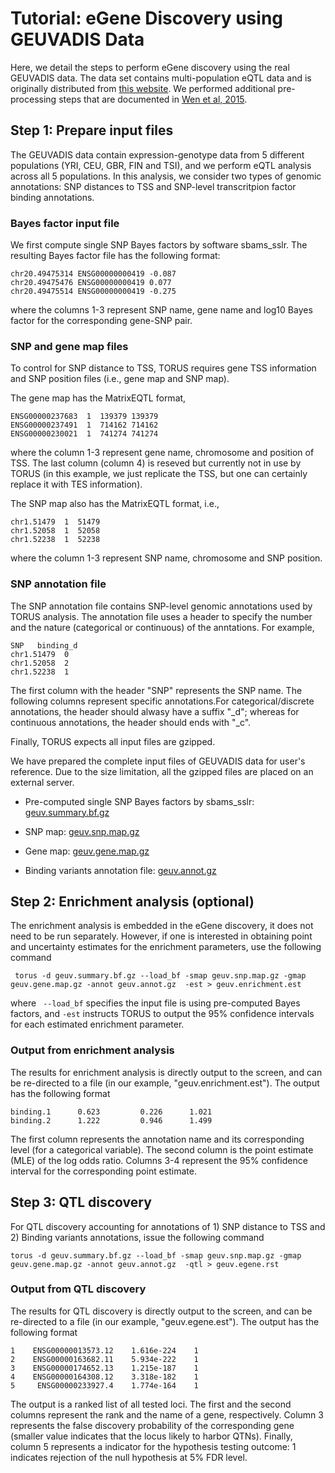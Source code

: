 # Tutorial: eGene Discovery using GEUVADIS Data 

Here, we detail the steps to perform eGene discovery using the real GEUVADIS data. The data set contains multi-population eQTL data and is originally distributed from [this website](http://www.ebi.ac.uk/arrayexpress/files/E-GEUV-1/analysis_results/). We performed additional pre-processing steps that are documented in [Wen et al, 2015](http://journals.plos.org/plosgenetics/article?id=10.1371/journal.pgen.1005176). 



## Step 1: Prepare input files

The GEUVADIS data contain expression-genotype data from 5 different populations (YRI, CEU, GBR, FIN and TSI), and we perform eQTL analysis across all 5 populations. In this analysis, we consider two types of genomic annotations: SNP distances to TSS and SNP-level transcritpion factor binding annotations. 


### Bayes factor input file
We first compute single SNP Bayes factors by software sbams_sslr. The resulting Bayes factor file has the following format:
```
chr20.49475314 ENSG00000000419 -0.087
chr20.49475476 ENSG00000000419 0.077
chr20.49475514 ENSG00000000419 -0.275
```
where the columns 1-3 represent SNP name, gene name and log10 Bayes factor for the corresponding gene-SNP pair.

### SNP and gene map files

To control for SNP distance to TSS, TORUS requires gene TSS information and SNP position files (i.e., gene map and SNP map). 

The gene map  has the MatrixEQTL format,
```
ENSG00000237683  1  139379 139379
ENSG00000237491  1  714162 714162
ENSG00000230021  1  741274 741274
```
where the column 1-3 represent gene name, chromosome and position of TSS. The last column (column 4) is reseved but currently not in use by TORUS (in this example, we just replicate the TSS, but one can certainly replace it with TES information).

The SNP map also has the MatrixEQTL format, i.e., 
```
chr1.51479  1  51479
chr1.52058  1  52058
chr1.52238  1  52238
```
where the column 1-3 represent SNP name, chromosome and SNP position. 

### SNP annotation file

The SNP annotation file contains SNP-level genomic annotations used by TORUS analysis. The annotation file uses a header to specify the number and the nature (categorical or continuous) of the anntations. For example,
```
SNP   binding_d
chr1.51479  0
chr1.52058  2
chr1.52238  1
```
The first column with the header "SNP" represents the SNP name. The following columns represent specific annotations.For categorical/discrete annotations, the header should alwasy have a suffix "_d"; whereas for continuous annotations, the header should ends with "_c".  


Finally, TORUS expects all input files are gzipped. 

We have prepared the complete input files of GEUVADIS data for user's reference. Due to the size limitation, all the gzipped files are placed on an external server.

* Pre-computed single SNP Bayes factors by sbams_sslr: [geuv.summary.bf.gz](http://www-personal.umich.edu/~xwen/dap/data/geuv/geuv.summary.bf.gz)

* SNP map: [geuv.snp.map.gz](http://www-personal.umich.edu/~xwen/dap/data/geuv/geuv.snp.map.gz)

* Gene map: [geuv.gene.map.gz](http://www-personal.umich.edu/~xwen/dap/data/geuv/geuv.gene.map.gz)

* Binding variants annotation file: [geuv.annot.gz](http://www-personal.umich.edu/~xwen/dap/data/geuv/geuv.annot.gz)



## Step 2: Enrichment analysis (optional)

The enrichment analysis is embedded in the eGene discovery, it does not need to be run separately. However, if one is interested in obtaining point and uncertainty estimates for the enrichment parameters, use the following command 
```
 torus -d geuv.summary.bf.gz --load_bf -smap geuv.snp.map.gz -gmap geuv.gene.map.gz -annot geuv.annot.gz  -est > geuv.enrichment.est
```
where ``` --load_bf``` specifies the input file is using pre-computed Bayes factors, and ```-est``` instructs TORUS to output the 95% confidence intervals for each estimated enrichment parameter.


### Output from enrichment analysis

The results for enrichment analysis is directly output to the screen, and can be re-directed to a file (in our example, "geuv.enrichment.est"). The output has the following format
```
binding.1      0.623         0.226      1.021
binding.2      1.222         0.946      1.499
```
The first column represents the annotation name and its corresponding level (for a categorical variable). The second column is the point estimate (MLE) of the log odds ratio. Columns 3-4 represent the 95% confidence interval for the corresponding point estimate.



## Step 3: QTL discovery

For QTL discovery accounting for annotations of 1) SNP distance to TSS and 2) Binding variants annotations, issue the following command 
```
torus -d geuv.summary.bf.gz --load_bf -smap geuv.snp.map.gz -gmap geuv.gene.map.gz -annot geuv.annot.gz  -qtl > geuv.egene.rst
```

### Output from QTL discovery

The results for QTL discovery is directly output to the screen, and can be re-directed to a file (in our example, "geuv.egene.est"). The output has the following format

```
1    ENSG00000013573.12    1.616e-224    1
2    ENSG00000163682.11    5.934e-222    1
3    ENSG00000174652.13    1.215e-187    1
4    ENSG00000164308.12    3.318e-182    1
5     ENSG00000233927.4    1.774e-164    1
```
The output is a ranked list of all tested loci. The first and the second columns represent the rank and the name of a gene, respectively. Column 3 represents the false discovery probability of the corresponding gene (smaller value indicates that the locus likely to harbor QTNs). Finally, column 5 represents a indicator for the hypothesis testing outcome: 1 indicates rejection of the null hypothesis at 5% FDR level.

  



